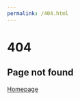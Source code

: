 ```yaml
---
permalink: /404.html
---
```

<!DOCTYPE html>
<html lang="en">
<head>
<meta charset="utf-8">
<meta http-equiv="X-UA-Compatible" content="IE=edge">
<meta name="viewport" content="width=device-width, initial-scale=1">

<title>404 HTML Template by Colorlib</title>

<style id="" media="all">/* cyrillic-ext */
@font-face {
  font-family: 'Montserrat';
  font-style: normal;
  font-weight: 700;
  font-display: swap;
  src: url(/fonts.gstatic.com/s/montserrat/v25/JTUSjIg1_i6t8kCHKm459WRhyzbi.woff2) format('woff2');
  unicode-range: U+0460-052F, U+1C80-1C88, U+20B4, U+2DE0-2DFF, U+A640-A69F, U+FE2E-FE2F;
}
/* cyrillic */
@font-face {
  font-family: 'Montserrat';
  font-style: normal;
  font-weight: 700;
  font-display: swap;
  src: url(/fonts.gstatic.com/s/montserrat/v25/JTUSjIg1_i6t8kCHKm459W1hyzbi.woff2) format('woff2');
  unicode-range: U+0301, U+0400-045F, U+0490-0491, U+04B0-04B1, U+2116;
}
/* vietnamese */
@font-face {
  font-family: 'Montserrat';
  font-style: normal;
  font-weight: 700;
  font-display: swap;
  src: url(/fonts.gstatic.com/s/montserrat/v25/JTUSjIg1_i6t8kCHKm459WZhyzbi.woff2) format('woff2');
  unicode-range: U+0102-0103, U+0110-0111, U+0128-0129, U+0168-0169, U+01A0-01A1, U+01AF-01B0, U+0300-0301, U+0303-0304, U+0308-0309, U+0323, U+0329, U+1EA0-1EF9, U+20AB;
}
/* latin-ext */
@font-face {
  font-family: 'Montserrat';
  font-style: normal;
  font-weight: 700;
  font-display: swap;
  src: url(/fonts.gstatic.com/s/montserrat/v25/JTUSjIg1_i6t8kCHKm459Wdhyzbi.woff2) format('woff2');
  unicode-range: U+0100-02AF, U+0304, U+0308, U+0329, U+1E00-1E9F, U+1EF2-1EFF, U+2020, U+20A0-20AB, U+20AD-20CF, U+2113, U+2C60-2C7F, U+A720-A7FF;
}
/* latin */
@font-face {
  font-family: 'Montserrat';
  font-style: normal;
  font-weight: 700;
  font-display: swap;
  src: url(/fonts.gstatic.com/s/montserrat/v25/JTUSjIg1_i6t8kCHKm459Wlhyw.woff2) format('woff2');
  unicode-range: U+0000-00FF, U+0131, U+0152-0153, U+02BB-02BC, U+02C6, U+02DA, U+02DC, U+0304, U+0308, U+0329, U+2000-206F, U+2074, U+20AC, U+2122, U+2191, U+2193, U+2212, U+2215, U+FEFF, U+FFFD;
}
/* cyrillic-ext */
@font-face {
  font-family: 'Montserrat';
  font-style: normal;
  font-weight: 900;
  font-display: swap;
  src: url(/fonts.gstatic.com/s/montserrat/v25/JTUSjIg1_i6t8kCHKm459WRhyzbi.woff2) format('woff2');
  unicode-range: U+0460-052F, U+1C80-1C88, U+20B4, U+2DE0-2DFF, U+A640-A69F, U+FE2E-FE2F;
}
/* cyrillic */
@font-face {
  font-family: 'Montserrat';
  font-style: normal;
  font-weight: 900;
  font-display: swap;
  src: url(/fonts.gstatic.com/s/montserrat/v25/JTUSjIg1_i6t8kCHKm459W1hyzbi.woff2) format('woff2');
  unicode-range: U+0301, U+0400-045F, U+0490-0491, U+04B0-04B1, U+2116;
}
/* vietnamese */
@font-face {
  font-family: 'Montserrat';
  font-style: normal;
  font-weight: 900;
  font-display: swap;
  src: url(/fonts.gstatic.com/s/montserrat/v25/JTUSjIg1_i6t8kCHKm459WZhyzbi.woff2) format('woff2');
  unicode-range: U+0102-0103, U+0110-0111, U+0128-0129, U+0168-0169, U+01A0-01A1, U+01AF-01B0, U+0300-0301, U+0303-0304, U+0308-0309, U+0323, U+0329, U+1EA0-1EF9, U+20AB;
}
/* latin-ext */
@font-face {
  font-family: 'Montserrat';
  font-style: normal;
  font-weight: 900;
  font-display: swap;
  src: url(/fonts.gstatic.com/s/montserrat/v25/JTUSjIg1_i6t8kCHKm459Wdhyzbi.woff2) format('woff2');
  unicode-range: U+0100-02AF, U+0304, U+0308, U+0329, U+1E00-1E9F, U+1EF2-1EFF, U+2020, U+20A0-20AB, U+20AD-20CF, U+2113, U+2C60-2C7F, U+A720-A7FF;
}
/* latin */
@font-face {
  font-family: 'Montserrat';
  font-style: normal;
  font-weight: 900;
  font-display: swap;
  src: url(/fonts.gstatic.com/s/montserrat/v25/JTUSjIg1_i6t8kCHKm459Wlhyw.woff2) format('woff2');
  unicode-range: U+0000-00FF, U+0131, U+0152-0153, U+02BB-02BC, U+02C6, U+02DA, U+02DC, U+0304, U+0308, U+0329, U+2000-206F, U+2074, U+20AC, U+2122, U+2191, U+2193, U+2212, U+2215, U+FEFF, U+FFFD;
}
</style>

<link type="text/css" rel="stylesheet" href="css/style.css" />


<!--[if lt IE 9]>
		  <script src="https://oss.maxcdn.com/html5shiv/3.7.3/html5shiv.min.js"></script>
		  <script src="https://oss.maxcdn.com/respond/1.4.2/respond.min.js"></script>
		<![endif]-->
<meta name="robots" content="noindex, follow">
<script nonce="5065bd1c-df0d-4f4f-9d29-732303928d17">(function(w,d){!function(bt,bu,bv,bw){bt[bv]=bt[bv]||{};bt[bv].executed=[];bt.zaraz={deferred:[],listeners:[]};bt.zaraz.q=[];bt.zaraz._f=function(bx){return function(){var by=Array.prototype.slice.call(arguments);bt.zaraz.q.push({m:bx,a:by})}};for(const bz of["track","set","debug"])bt.zaraz[bz]=bt.zaraz._f(bz);bt.zaraz.init=()=>{var bA=bu.getElementsByTagName(bw)[0],bB=bu.createElement(bw),bC=bu.getElementsByTagName("title")[0];bC&&(bt[bv].t=bu.getElementsByTagName("title")[0].text);bt[bv].x=Math.random();bt[bv].w=bt.screen.width;bt[bv].h=bt.screen.height;bt[bv].j=bt.innerHeight;bt[bv].e=bt.innerWidth;bt[bv].l=bt.location.href;bt[bv].r=bu.referrer;bt[bv].k=bt.screen.colorDepth;bt[bv].n=bu.characterSet;bt[bv].o=(new Date).getTimezoneOffset();if(bt.dataLayer)for(const bG of Object.entries(Object.entries(dataLayer).reduce(((bH,bI)=>({...bH[1],...bI[1]})),{})))zaraz.set(bG[0],bG[1],{scope:"page"});bt[bv].q=[];for(;bt.zaraz.q.length;){const bJ=bt.zaraz.q.shift();bt[bv].q.push(bJ)}bB.defer=!0;for(const bK of[localStorage,sessionStorage])Object.keys(bK||{}).filter((bM=>bM.startsWith("_zaraz_"))).forEach((bL=>{try{bt[bv]["z_"+bL.slice(7)]=JSON.parse(bK.getItem(bL))}catch{bt[bv]["z_"+bL.slice(7)]=bK.getItem(bL)}}));bB.referrerPolicy="origin";bB.src="/cdn-cgi/zaraz/s.js?z="+btoa(encodeURIComponent(JSON.stringify(bt[bv])));bA.parentNode.insertBefore(bB,bA)};["complete","interactive"].includes(bu.readyState)?zaraz.init():bt.addEventListener("DOMContentLoaded",zaraz.init)}(w,d,"zarazData","script");})(window,document);</script></head>
<body>
<div id="notfound">
<div class="notfound">
<div class="notfound-404">
<h1>404</h1>
<h2>Page not found</h2>
</div>
<a href="#">Homepage</a>
</div>
</div>

<script async src="https://www.googletagmanager.com/gtag/js?id=UA-23581568-13"></script>
<script>
  window.dataLayer = window.dataLayer || [];
  function gtag(){dataLayer.push(arguments);}
  gtag('js', new Date());

  gtag('config', 'UA-23581568-13');
</script>
<script defer src="https://static.cloudflareinsights.com/beacon.min.js/v8b253dfea2ab4077af8c6f58422dfbfd1689876627854" integrity="sha512-bjgnUKX4azu3dLTVtie9u6TKqgx29RBwfj3QXYt5EKfWM/9hPSAI/4qcV5NACjwAo8UtTeWefx6Zq5PHcMm7Tg==" data-cf-beacon='{"rayId":"7ee60c1d3ee54da4","version":"2023.7.0","b":1,"token":"cd0b4b3a733644fc843ef0b185f98241","si":100}' crossorigin="anonymous"></script>
</body>
</html>
